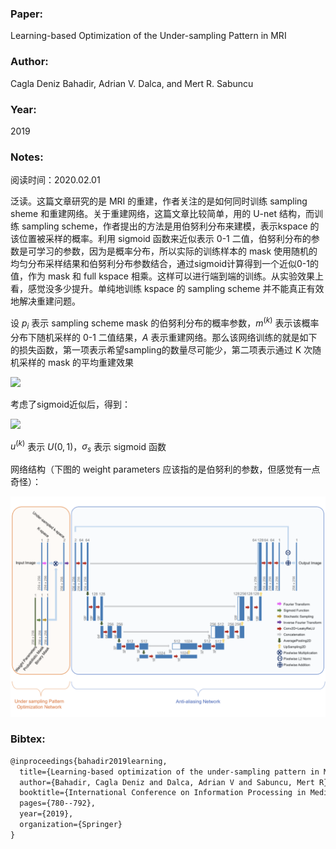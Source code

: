 ### Paper:

Learning-based Optimization of the Under-sampling Pattern in MRI

### Author:

Cagla Deniz Bahadir, Adrian V. Dalca, and Mert R. Sabuncu

### Year:

2019

### Notes:

阅读时间：2020.02.01

泛读。这篇文章研究的是 MRI 的重建，作者关注的是如何同时训练 sampling sheme 和重建网络。关于重建网络，这篇文章比较简单，用的 U-net 结构，而训练 sampling scheme，作者提出的方法是用伯努利分布来建模，表示kspace 的该位置被采样的概率。利用 sigmoid 函数来近似表示 0-1 二值，伯努利分布的参数是可学习的参数，因为是概率分布，所以实际的训练样本的 mask 使用随机的均匀分布采样结果和伯努利分布参数结合，通过sigmoid计算得到一个近似0-1的值，作为 mask 和 full kspace 相乘。这样可以进行端到端的训练。从实验效果上看，感觉没多少提升。单纯地训练 kspace 的  sampling scheme 并不能真正有效地解决重建问题。

设 $p_i$ 表示 sampling scheme mask 的伯努利分布的概率参数，$m^{(k)}$ 表示该概率分布下随机采样的 0-1 二值结果，$A$ 表示重建网络。那么该网络训练的就是如下的损失函数，第一项表示希望sampling的数量尽可能少，第二项表示通过 K 次随机采样的 mask 的平均重建效果

<img src="http://latex.codecogs.com/svg.latex? \arg \min _{\boldsymbol{p}, \boldsymbol{A}} \lambda \sum_{i} \boldsymbol{p}_{i}+\sum_{j} \frac{1}{K} \sum_{k=1}^{K}\left\|A\left(F^{H} \operatorname{diag}\left(\boldsymbol{m}^{(k)}\right) F \boldsymbol{x}_{j}\right)-\boldsymbol{x}_{j}\right\|_{1}" border="0"/>

考虑了sigmoid近似后，得到：

<img src="http://latex.codecogs.com/svg.latex? \arg \min _{\boldsymbol{p}, \theta} \lambda \sum_{i} \boldsymbol{p}_{i}+\sum_{j} \frac{1}{K} \sum_{k=1}^{K}\left\|A_{\theta}\left(F^{H} \operatorname{diag}\left(\sigma_{s}\left(\boldsymbol{u}^{(k)}-\boldsymbol{p}\right)\right) F \boldsymbol{x}_{j}\right)-\boldsymbol{x}_{j}\right\|_{1}" border="0"/>

$u^{(k)}$ 表示 $U(0,1)$，$\sigma_s$ 表示 sigmoid 函数

网络结构（下图的 weight parameters 应该指的是伯努利的参数，但感觉有一点奇怪）：

<img src="https://raw.githubusercontent.com/Theodore-PKU/pictures/master/%E6%88%AA%E5%B1%8F2020-02-01%E4%B8%8B%E5%8D%8812.48.01.png"/>

### Bibtex:

```latex
@inproceedings{bahadir2019learning,
  title={Learning-based optimization of the under-sampling pattern in MRI},
  author={Bahadir, Cagla Deniz and Dalca, Adrian V and Sabuncu, Mert R},
  booktitle={International Conference on Information Processing in Medical Imaging},
  pages={780--792},
  year={2019},
  organization={Springer}
}
```

